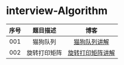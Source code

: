 # interview-Algorithm

| 序号 |   题目描述   |                             博客                             |
| :--: | :----------: | :----------------------------------------------------------: |
| 001  |   猫狗队列   | [猫狗队列讲解](https://blog.csdn.net/qq_29407397/article/details/106863719) |
| 002  | 旋转打印矩阵 | [旋转打印矩阵讲解](https://blog.csdn.net/qq_29407397/article/details/106872022) |

